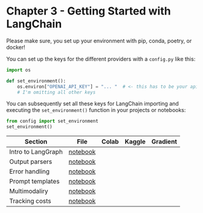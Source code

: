 # Chapter 3 - Getting Started with LangChain

Please make sure, you set up your environment with pip, conda, poetry, or docker!

You can set up the keys for the different providers with a `config.py` like this:
```python
import os

def set_environment():
    os.environ["OPENAI_API_KEY"] = "... "  # <- this has to be your api key!
    # I'm omitting all other keys
```

You can subsequently set all these keys for LangChain importing and executing the `set_environment()` function in your projects or notebooks:
```python
from config import set_environment
set_environment()
```


| Section	| File | Colab	 | Kaggle	| Gradient |
|-----------|--------|--------|-----------|----------|
| Intro to LangGraph |  [notebook](langgraph_intro.ipynb)   |        | | |
| Output parsers |  [notebook](output_parsers.ipynb.ipynb)   |        | | |
| Error handling | [notebook](error_handling.ipynb)  |        | | |
| Prompt templates | [notebook](prompt-templates.ipynb)     |        | | |
| Multimodaliry | [notebook](multimodality.ipynb)   |        | | |
| Tracking costs |  [notebook](tracking_costs.ipynb)  |        | | |


